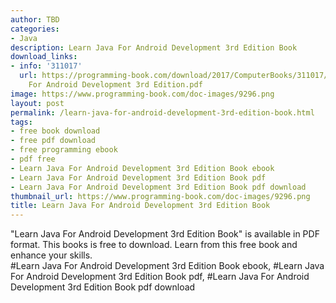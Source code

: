 ```yaml
---
author: TBD
categories:
- Java
description: Learn Java For Android Development 3rd Edition Book
download_links:
- info: '311017'
  url: https://programming-book.com/download/2017/ComputerBooks/311017/Learn Java
    For Android Development 3rd Edition.pdf
image: https://www.programming-book.com/doc-images/9296.png
layout: post
permalink: /learn-java-for-android-development-3rd-edition-book.html
tags:
- free book download
- free pdf download
- free programming ebook
- pdf free
- Learn Java For Android Development 3rd Edition Book ebook
- Learn Java For Android Development 3rd Edition Book pdf
- Learn Java For Android Development 3rd Edition Book pdf download
thumbnail_url: https://www.programming-book.com/doc-images/9296.png
title: Learn Java For Android Development 3rd Edition Book
---
```


 
<div class="item-desc text-justify">
  "Learn Java For Android Development 3rd Edition Book" is available in PDF format. This books is free to download. Learn from this free book and enhance your skills.
  <br>
  #Learn Java For Android Development 3rd Edition Book ebook, #Learn Java For Android Development 3rd Edition Book pdf, #Learn Java For Android Development 3rd Edition Book pdf download
</div>